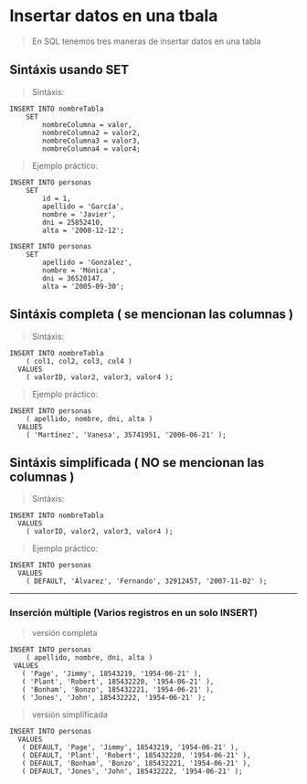 # Insertar datos en una tbala

> En SQL tenemos tres maneras de insertar datos en una tabla

## Sintáxis usando **SET**

> Sintáxis: 

    INSERT INTO nombreTabla  
        SET  
            nombreColumna = valor,
            nombreColumna2 = valor2,
            nombreColumna3 = valor3,
            nombreColumna4 = valor4;

> Ejemplo práctico: 

    INSERT INTO personas  
        SET 
            id = 1,  
            apellido = 'García',  
            nombre = 'Javier',  
            dni = 25852410,  
            alta = '2008-12-12';

    INSERT INTO personas  
        SET  
            apellido = 'González',  
            nombre = 'Mónica',  
            dni = 36520147, 
            alta = '2005-09-30';


## Sintáxis completa ( se mencionan las columnas )

> Sintáxis:  

    INSERT INTO nombreTabla  
        ( col1, col2, col3, col4 )  
      VALUES  
        ( valorID, valor2, valor3, valor4 );  

> Ejemplo práctico:

    INSERT INTO personas  
        ( apellido, nombre, dni, alta )  
      VALUES  
        ( 'Martínez', 'Vanesa', 35741951, '2006-06-21' );


## Sintáxis simplificada ( NO se mencionan las columnas )

> Sintáxis:

    INSERT INTO nombreTabla
      VALUES  
        ( valorID, valor2, valor3, valor4 ); 

> Ejemplo práctico:

    INSERT INTO personas  
      VALUES  
        ( DEFAULT, 'Álvarez', 'Fernando', 32912457, '2007-11-02' );

---
### Inserción múltiple (Varios registros en un solo **INSERT**)

> versión completa

    INSERT INTO personas  
        ( apellido, nombre, dni, alta )  
     VALUES  
       ( 'Page', 'Jimmy', 18543219, '1954-06-21' ),
       ( 'Plant', 'Robert', 185432220, '1954-06-21' ),
       ( 'Bonham', 'Bonzo', 185432221, '1954-06-21' ),
       ( 'Jones', 'John', 185432222, '1954-06-21' );
 

> versión simplificada

    INSERT INTO personas
      VALUES  
       ( DEFAULT, 'Page', 'Jimmy', 18543219, '1954-06-21' ),
       ( DEFAULT, 'Plant', 'Robert', 185432220, '1954-06-21' ),
       ( DEFAULT, 'Bonham', 'Bonzo', 185432221, '1954-06-21' ),
       ( DEFAULT, 'Jones', 'John', 185432222, '1954-06-21' );
